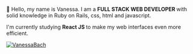 <p align="left" dir="auto"> 
 <g-emoji class="g-emoji" alias="vulcan_salute" fallback-src="https://github.githubassets.com/images/icons/emoji/unicode/1f596.png">🖖</g-emoji> 
 Hello, my name is Vanessa. 
 I am a <strong> FULL STACK WEB DEVELOPER </strong> with solid knowledge in Ruby on Rails, css, html and javascript. 
 
 I'm currently studying <strong> React JS </strong> to make my web interfaces even more efficient.
</p>

[![VanessaBach](https://github-readme-stats.vercel.app/api/top-langs/?username=VanessaBach&hide=html&layout=compact=true&theme=dracula)](https://github.com/VanessaBach/)

